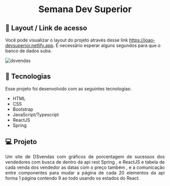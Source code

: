 <h1 align="center"> Semana Dev Superior </h1>


## 🔖 Layout / Link de acesso 

Você pode visualizar o layout do projeto através desse link https://joao-devsuperior.netlify.app. É necessário esperar alguns segundos para que o banco de dados suba.


![dsvendas](https://user-images.githubusercontent.com/48605830/117578313-1bb72c80-b0c4-11eb-8697-7b11c9e2fdd0.gif)

## 🚀 Tecnologias

Esse projeto foi desenvolvido com as seguintes tecnologias:

- HTML
- CSS
- Bootstrap
- JavaScript/Typescript
- ReactJS
- Spring


## 💻 Projeto
<p align="justify"> Um site de DSvendas com gráficos de porcentagem de sucessos dos vendedores com busca de dentro da api rest Spring , e ReactJS e tabela de cada venda dos vendedor as datas com o preço também , e a comunicação entre componentes para mudar a página de cada 20 elementos da api forma 1 página contendo 9 ao todo usando os estados do React.  </p>
